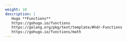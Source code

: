 ```yaml
---
weight: 10
description: |
   Hugo **Functions**                                     
   https://gohugo.io/functions                            
   https://golang.org/pkg/text/template/#hdr-Functions    
   https://gohugo.io/functions/math                       
---
```

